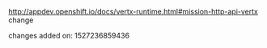 http://appdev.openshift.io/docs/vertx-runtime.html#mission-http-api-vertx change

changes added on: 1527236859436
